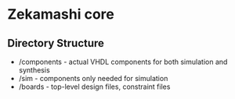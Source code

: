 # Zekamashi core

## Directory Structure
* /components - actual VHDL components for both simulation and synthesis
* /sim - components only needed for simulation
* /boards - top-level design files, constraint files
